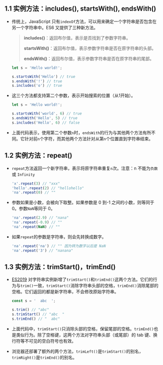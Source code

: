 ## 1.1 实例方法：includes(), startsWith(), endsWith()

- 传统上，JavaScript 只有`indexOf`方法，可以用来确定一个字符串是否包含在另一个字符串中。ES6 又提供了三种新方法。

  > **includes()**：返回布尔值，表示是否找到了参数字符串。
  >
  > **startsWith()**：返回布尔值，表示参数字符串是否在原字符串的头部。
  >
  > **endsWith()**：返回布尔值，表示参数字符串是否在原字符串的尾部。

  ```JavaScript
  let s = 'Hello world!';
  
  s.startsWith('Hello') // true
  s.endsWith('!') // true
  s.includes('o') // true
  ```

- 这三个方法都支持第二个参数，表示开始搜索的位置（从1开始）。

  ```js
  let s = 'Hello world!';
  
  s.startsWith('world', 6) // true
  s.endsWith('Hello', 5) // true
  s.includes('Hello', 6) // false
  ```

- 上面代码表示，使用第二个参数`n`时，`endsWith`的行为与其他两个方法有所不同。它针对前`n`个字符，而其他两个方法针对从第`n`个位置直到字符串结束。



## 1.2 实例方法：repeat()

- `repeat`方法返回一个新字符串，表示将原字符串重复`n`次。注意：n 不能为`负数` 或 `Infinity`

  ```js
  'x'.repeat(3) // "xxx"
  'hello'.repeat(2) // "hellohello"
  'na'.repeat(0) // ""
  ```

- 参数如果是小数，会被向下取整。如果参数是 0 到-1 之间的小数，则等同于 0。参数`NaN`等同于 0。

  ```js
  'na'.repeat(2.9) // "nana"
  'na'.repeat(-0.9) // ""
  'na'.repeat(NaN) // ""
  ```

- 如果`repeat`的参数是字符串，则会先转换成数字。

  ```javascript
  'na'.repeat('na') // "" 因为转为数字以后是 NaN
  'na'.repeat('3') // "nanana"
  ```



## 1.3 实例方法：trimStart()，trimEnd()

- [ES2019](https://github.com/tc39/proposal-string-left-right-trim) 对字符串实例新增了`trimStart()`和`trimEnd()`这两个方法。它们的行为与`trim()`一致，`trimStart()`消除字符串头部的空格，`trimEnd()`消除尾部的空格。它们返回的都是新字符串，不会修改原始字符串。

  ```js
  const s = '  abc  ';
  
  s.trim() // "abc"
  s.trimStart() // "abc  "
  s.trimEnd() // "  abc"
  ```

  

- 上面代码中，`trimStart()`只消除头部的空格，保留尾部的空格。`trimEnd()`也是类似行为。除了空格键，这两个方法对字符串头部（或尾部）的 tab 键、换行符等不可见的空白符号也有效。

- 浏览器还部署了额外的两个方法，`trimLeft()`是`trimStart()`的别名，`trimRight()`是`trimEnd()`的别名。



